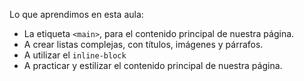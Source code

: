 Lo que aprendimos en esta aula:

- La etiqueta `<main>`, para el contenido principal de nuestra página.
- A crear listas complejas, con títulos, imágenes y párrafos.
- A utilizar el `inline-block`
- A practicar y estilizar el contenido principal de nuestra página.